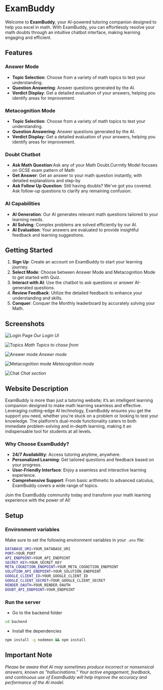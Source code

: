 # ExamBuddy

Welcome to **ExamBuddy**, your AI-powered tutoring companion designed to help you excel in math. With ExamBuddy, you can effortlessly resolve your math doubts through an intuitive chatbot interface, making learning engaging and efficient.

## Features

### Answer Mode
- **Topic Selection**: Choose from a variety of math topics to test your understanding.
- **Question Answering**: Answer questions generated by the AI.
- **Verdict Display**: Get a detailed evaluation of your answers, helping you identify areas for improvement.

### Metacognition Mode
- **Topic Selection**: Choose from a variety of math topics to test your understanding.
- **Question Answering**: Answer questions generated by the AI.
- **Verdict Display**: Get a detailed evaluation of your answers, helping you identify areas for improvement.

### Doubt Chatbot
- **Ask Math Question**:Ask any of your Math Doubt.Currntly Model focuses on GCSE exam pattern of Math
- **Get Answer**: Get an answer to your math question instantly, with detailed explanations and step-by
- **Ask Follow Up Question**: Still having doubts? We've got you covered. Ask follow-up questions to clarify any remaining confusion.



### AI Capabilities
- **AI Generation**: Our AI generates relevant math questions tailored to your learning needs.
- **AI Solving**: Complex problems are solved efficiently by our AI.
- **AI Evaluation**: Your answers are evaluated to provide insightful feedback and learning suggestions.

## Getting Started

1. **Sign Up**: Create an account on ExamBuddy to start your learning journey.
2. **Select Mode**: Choose between Answer Mode and Metacognition Mode to get started with Quiz.
3. **Interact with AI**: Use the chatbot to ask questions or answer AI-generated questions.
4. **Review Feedback**: Utilize the detailed feedback to enhance your understanding and skills.
5. **Conquer**: Conquer the Monthly leaderboard by accurately solving your Math.

## Screenshots

![Login Page](images/login.png)
*Our Login UI*

![Topics](images/topic.png)
*Math Topics to chose from*

![Answer mode](images/answer_mode_ques.png)
*Answer mode*

![Metacognition mode](images/meta_mode.png)
*Metacognition mode*

![Chat](images/doubt_ques.png)
*Chat section*

## Website Description

ExamBuddy is more than just a tutoring website; it’s an intelligent learning companion designed to make math learning seamless and effective. Leveraging cutting-edge AI technology, ExamBuddy ensures you get the support you need, whether you're stuck on a problem or looking to test your knowledge. The platform’s dual-mode functionality caters to both immediate problem-solving and in-depth learning, making it an indispensable tool for students at all levels.

### Why Choose ExamBuddy?

- **24/7 Availability**: Access tutoring anytime, anywhere.
- **Personalized Learning**: Get tailored questions and feedback based on your progress.
- **User-Friendly Interface**: Enjoy a seamless and interactive learning experience.
- **Comprehensive Support**: From basic arithmetic to advanced calculus, ExamBuddy covers a wide range of topics.

Join the ExamBuddy community today and transform your math learning experience with the power of AI!

## Setup

### Environment variables

Make sure to set the following environment variables in your `.env` file:

```bash
DATABASE_URI=YOUR_DATABASE_URI
PORT=YOUR_PORT
API_ENDPOINT=YOUR_API_ENDPOINT
SECRET_KEY=YOUR_SECRET_KEY
META_COGNITION_ENDPOINT=YOUR_META_COGNITION_ENDPOINT
SOLUTION_API_ENDPOINT=YOUR_SOLUTION_ENDPOINT
GOOGLE_CLIENT_ID=YOUR_GOOGLE_CLIENT_ID
GOOGLE_CLIENT_SECRET=YOUR_GOOGLE_CLIENT_SECRET
RENDER_OAUTH=YOUR_RENDER_OAUTH
DOUBT_API_ENDPOINT=YOUR_ENDPOINT
```

### Run the server

- Go to the backend folder
```bash
cd backend
```
- Install the dependencies
```bash
npm install -g nodemon && npm install
```

## Important Note

*Please be aware that AI may sometimes produce incorrect or nonsensical answers, known as "hallucinations." Your active engagement, feedback, and continuous use of ExamBuddy will help improve the accuracy and performance of the AI model.*


